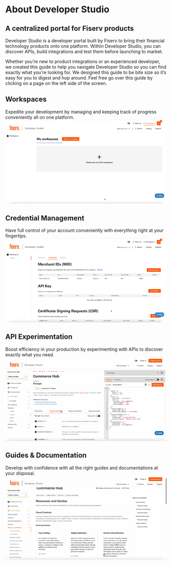 # About Developer Studio

## A centralized portal for Fiserv products

Developer Studio is a developer portal built by Fiserv to bring their financial technology products onto one platform. Within Developer Studio, you can discover APIs, build integrations and test them before launching to market. 

Whether you’re new to product integrations or an experienced developer, we created this guide to help you navigate Developer Studio so you can find exactly what you’re looking for. We designed this guide to be bite size so it’s easy for you to digest and hop around. Feel free go over this guide by clicking on a page on the left side of the screen.

## Workspaces

Expedite your development by managing and keeping track of progress conveniently all on one platform.
![Workspaces](../assets/images/Workspaces.gif)

## Credential Management

Have full control of your account conveniently with everything right at your fingertips.
![Credential Management](../assets/images/Credential-Management.gif)

## API Experimentation

Boost efficiency in your production by experimenting with APIs to discover exactly what you need.
![API Experimentation](../assets/images/api-experimentation%20(1).gif)



## Guides & Documentation

Develop with confidence with all the right guides and documentations at your disposal.
![Guides & Documentation.gif](../assets/images/guides-documentation(1).gif)
